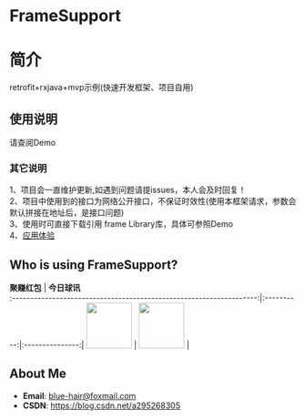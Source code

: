 # FrameSupport  
# 简介  
retrofit+rxjava+mvp示例(快速开发框架、项目自用)  
## 使用说明  
请查阅Demo  
### 其它说明  
1、项目会一直维护更新,如遇到问题请提issues，本人会及时回复！  
2、项目中使用到的接口为网络公开接口，不保证时效性(使用本框架请求，参数会默认拼接在地址后，是接口问题)  
3、使用时可直接下载引用 frame Library库，具体可参照Demo  
4、[应用体验](https://github.com/OneGreenHand/FrameSupport/blob/master/%E5%AE%89%E8%A3%85%E5%8C%85/app-release_AA000.apk)  

## Who is using FrameSupport?  

**聚赚红包** | **今日球讯**  
:-------------------------------------------------------------------:|:----------:|:---------------:|
[<img src="https://pp.myapp.com/ma_icon/0/icon_53800104_1563159294/96" width="80" height="80">](https://sj.qq.com/myapp/detail.htm?apkName=com.mcht.redpacket) | [<img src="https://appicon.pgyer.com/image/view/app_icons/c7b0d372a512d43cc4e19aafc4b4ab7d/120" width="80" height="80">](https://ffcwap.com/upload/biapp/) |
## About Me  
* **Email**: <blue-hair@foxmail.com>
* **CSDN**: <https://blog.csdn.net/a295268305>